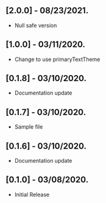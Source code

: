 ## [2.0.0] - 08/23/2021.

* Null safe version

## [1.0.0] - 03/11/2020.

* Change to use primaryTextTheme

## [0.1.8] - 03/10/2020.

* Documentation update

## [0.1.7] - 03/10/2020.

* Sample file

## [0.1.6] - 03/10/2020.

* Documentation update

## [0.1.0] - 03/08/2020.

* Initial Release
